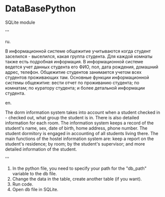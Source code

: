 # DataBasePython
SQLite module

'''

ru.

В информационной системе общежитие учитываются когда студент заселился - выселился, какая группа студента.
Для каждой комнаты также есть подробная информация. 
В информационной системе ведется учет данных студента его ФИО, пол, дата рождения, домашний адрес, телефон. 
Общежитие студентов занимается учетом всех студентов проживающих там. Основные функции информационной системы общежитие:
вести отчет по проживанию студента;  по комнатам;   по куратору студента; и более детальной информации студента.

en.

The dorm information system takes into account when a student checked in - checked out, what group the student is in.
There is also detailed information for each room. 
The information system keeps a record of the student's name, sex, date of birth, home address, phone number. 
The student dormitory is engaged in accounting of all students living there. The main functions of the hostel information system are:
keep a report on the student's residence; by room; by the student's supervisor; and more detailed information of the student.


'''

1) In the python file, you need to specify your path for the "db_path" variable to the db file.
2) Сhange the data in the table, create another table (if you want).
3) Run code.
4) Open db file in SQLite. 
